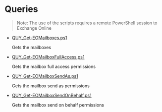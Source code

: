 # Queries

> Note: The use of the scripts requires a remote PowerShell session to Exchange Online

+ [QUY_Get-EOMailboxes.ps1](./QUY_Get-EOMailboxes.ps1)

  Gets the mailboxes

+ [QUY_Get-EOMailboxFullAccess.ps1](./QUY_Get-EOMailboxFullAccess.ps1)

  Gets the mailbox full access permissions

+ [QUY_Get-EOMailboxSendAs.ps1](./QUY_Get-EOMailboxSendAs.ps1)

  Gets the mailbox send as permissions

+ [QUY_Get-EOMailboxSendOnBehalf.ps1](./QUY_Get-EOMailboxSendOnBehalf.ps1)

  Gets the mailbox send on behalf permissions